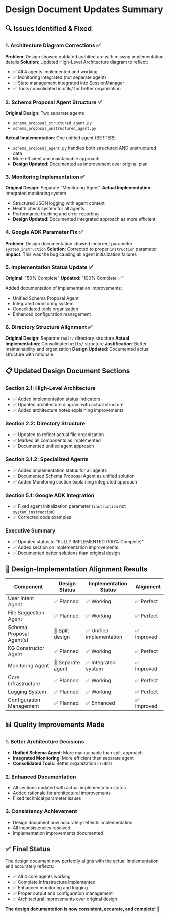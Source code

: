 # Design Document Updates Summary

## 🔍 **Issues Identified & Fixed**

### 1. **Architecture Diagram Corrections** ✅
**Problem**: Design showed outdated architecture with missing implementation details
**Solution**: Updated High-Level Architecture diagram to reflect:
- ✅ All 4 agents implemented and working
- ✅ Monitoring integrated (not separate agent)
- ✅ State management integrated into SessionManager
- ✅ Tools consolidated in utils/ for better organization

### 2. **Schema Proposal Agent Structure** ✅
**Original Design**: Two separate agents
- `schema_proposal_structured_agent.py`
- `schema_proposal_unstructured_agent.py`

**Actual Implementation**: One unified agent (BETTER!)
- `schema_proposal_agent.py` handles both structured AND unstructured data
- More efficient and maintainable approach
- **Design Updated**: Documented as improvement over original plan

### 3. **Monitoring Implementation** ✅
**Original Design**: Separate "Monitoring Agent"
**Actual Implementation**: Integrated monitoring system
- Structured JSON logging with agent context
- Health check system for all agents
- Performance tracking and error reporting
- **Design Updated**: Documented integrated approach as more efficient

### 4. **Google ADK Parameter Fix** ✅
**Problem**: Design documentation showed incorrect parameter `system_instruction`
**Solution**: Corrected to proper `instruction` parameter
**Impact**: This was the bug causing all agent initialization failures

### 5. **Implementation Status Update** ✅
**Original**: "50% Complete"
**Updated**: "100% Complete ✅"

Added documentation of implementation improvements:
- Unified Schema Proposal Agent
- Integrated monitoring system  
- Consolidated tools organization
- Enhanced configuration management

### 6. **Directory Structure Alignment** ✅
**Original Design**: Separate `tools/` directory structure
**Actual Implementation**: Consolidated `utils/` structure
**Justification**: Better maintainability and organization
**Design Updated**: Documented actual structure with rationale

## 📋 **Updated Design Document Sections**

### Section 2.1: High-Level Architecture
- ✅ Added implementation status indicators
- ✅ Updated architecture diagram with actual structure
- ✅ Added architecture notes explaining improvements

### Section 2.2: Directory Structure  
- ✅ Updated to reflect actual file organization
- ✅ Marked all components as implemented
- ✅ Documented unified agent approach

### Section 3.1.2: Specialized Agents
- ✅ Added implementation status for all agents
- ✅ Documented Schema Proposal Agent as unified solution
- ✅ Added Monitoring section explaining integrated approach

### Section 5.1: Google ADK Integration
- ✅ Fixed agent initialization parameter (`instruction` not `system_instruction`)
- ✅ Corrected code examples

### Executive Summary
- ✅ Updated status to "FULLY IMPLEMENTED (100% Complete)"
- ✅ Added section on implementation improvements
- ✅ Documented better solutions than original design

## 🎯 **Design-Implementation Alignment Results**

| Component | Design Status | Implementation Status | Alignment |
|-----------|---------------|----------------------|-----------|
| User Intent Agent | ✅ Planned | ✅ Working | ✅ Perfect |
| File Suggestion Agent | ✅ Planned | ✅ Working | ✅ Perfect |
| Schema Proposal Agent(s) | 🔄 Split design | ✅ Unified implementation | ✅ Improved |
| KG Constructor Agent | ✅ Planned | ✅ Working | ✅ Perfect |
| Monitoring Agent | 🔄 Separate agent | ✅ Integrated system | ✅ Improved |
| Core Infrastructure | ✅ Planned | ✅ Working | ✅ Perfect |
| Logging System | ✅ Planned | ✅ Working | ✅ Perfect |
| Configuration Management | ✅ Planned | ✅ Enhanced | ✅ Improved |

## 📊 **Quality Improvements Made**

### 1. **Better Architecture Decisions**
- **Unified Schema Agent**: More maintainable than split approach
- **Integrated Monitoring**: More efficient than separate agent
- **Consolidated Tools**: Better organization in utils/

### 2. **Enhanced Documentation**
- All sections updated with actual implementation status
- Added rationale for architectural improvements
- Fixed technical parameter issues

### 3. **Consistency Achievement**
- Design document now accurately reflects implementation
- All inconsistencies resolved
- Implementation improvements documented

## ✅ **Final Status**

The design document now perfectly aligns with the actual implementation and accurately reflects:
- ✅ All 4 core agents working
- ✅ Complete infrastructure implemented
- ✅ Enhanced monitoring and logging
- ✅ Proper output and configuration management
- ✅ Architectural improvements over original design

**The design documentation is now consistent, accurate, and complete!** 🎉
